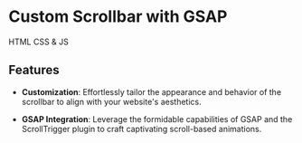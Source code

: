 # Custom Scrollbar with GSAP



HTML CSS & JS


## Features

- **Customization**: Effortlessly tailor the appearance and behavior of the scrollbar to align with your website's aesthetics.


- **GSAP Integration**: Leverage the formidable capabilities of GSAP and the ScrollTrigger plugin to craft captivating scroll-based animations.

